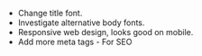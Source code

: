 - Change title font.
- Investigate alternative body fonts.
- Responsive web design, looks good on mobile.
- Add more meta tags - For SEO
